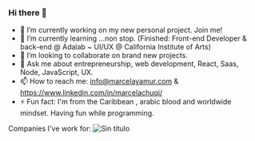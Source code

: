 ### Hi there 👋

- 🔭 I’m currently working on my new personal project. Join me!
- 🌱 I’m currently learning ...non stop. (Finished: Front-end Developer & back-end @ Adalab ~ UI/UX @ California Institute of Arts)
- 👯 I’m looking to collaborate on brand new projects.
- 💬 Ask me about entrepreneurship, web development, React, Saas, Node, JavaScript, UX.
- 📫 How to reach me: info@marcelayamur.com & https://www.linkedin.com/in/marcelachuqi/
- ⚡ Fun fact: I'm from the Caribbean , arabic blood and worldwide mindset. Having fun while programming.

Companies I've work for:
![Sin título](https://user-images.githubusercontent.com/81633985/124367764-66839980-dc5a-11eb-87ed-5b38e23b336f.jpg)




